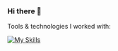 ### Hi there 👋


Tools & technologies I worked with:

[![My Skills](https://skillicons.dev/icons?i=html,css,sass,svg,figma,javascript,nodejs,github,svelte,react,vue,postgres,firebase,supabase&perline=7)](https://skillicons.dev)


